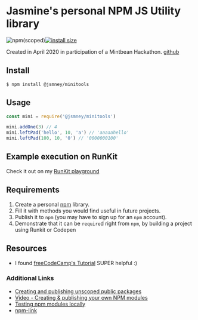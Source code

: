 # Jasmine's personal NPM JS Utility library

![npm(scoped)](https://img.shields.io/npm/v/@jsmney/minitools)[![install size](https://packagephobia.now.sh/badge?p=@jsmney/minitools)](https://packagephobia.now.sh/result?p=@jsmney/minitools)

Created in April 2020 in participation of a Mintbean Hackathon.
[github](https://github.com/jsmney/2020-04-17-personal-npm-package)

## Install

`$ npm install @jsmney/minitools`

## Usage

```javascript
const mini = require('@jsmney/minitools')

mini.addOne(3) // 4
mini.leftPad('hello', 10, 'a') // 'aaaaahello'
mini.leftPad(100, 10, '0') // '0000000100'
```

## Example execution on RunKit

Check it out on my [RunKit playground](https://runkit.com/jsmney/5e99eff44dbf5a00133ebab7)

## Requirements

1. Create a personal [npm](https://npmjs.com) library.
1. Fill it with methods you would find useful in future projects.
1. Publish it to `npm` (you may have to sign up for an `npm` account).
1. Demonstrate that it can be `require`d right from `npm`, by building a project using Runkit or Codepen

## Resources

- I found [freeCodeCamp's Tutorial](https://www.freecodecamp.org/news/how-to-make-a-beautiful-tiny-npm-package-and-publish-it-2881d4307f78/) SUPER helpful :)

### Additional Links

- [Creating and publishing unscoped public packages](https://docs.npmjs.com/creating-and-publishing-unscoped-public-packages)
- [Video - Creating & publishing your own NPM modules](https://www.youtube.com/watch?v=rTsz09zRuTU)
- [Testing npm modules locally](https://www.youtube.com/watch?v=YBy5qIsrOyk)
- [npm-link](https://docs.npmjs.com/cli/link.html)

